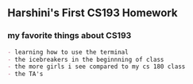 ## Harshini's First CS193 Homework
### my favorite things about CS193
```markdown
- learning how to use the terminal
- the icebreakers in the beginnning of class
- the more girls i see compared to my cs 180 class
- the TA's
```
